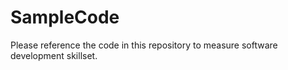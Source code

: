 # SampleCode

Please reference the code in this repository to measure software development skillset.
